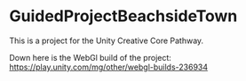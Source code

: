 # GuidedProjectBeachsideTown
This is a project for the Unity Creative Core Pathway.

Down here is the WebGl build of the project:
https://play.unity.com/mg/other/webgl-builds-236934
